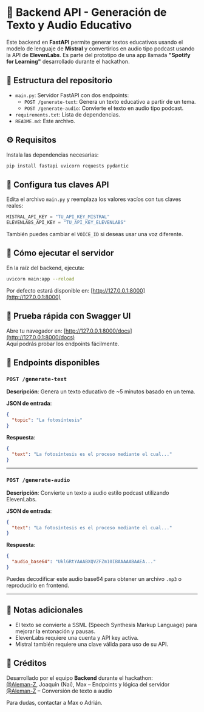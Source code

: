 # 🧠 Backend API - Generación de Texto y Audio Educativo

Este backend en **FastAPI** permite generar textos educativos usando el modelo de lenguaje de **Mistral** y convertirlos en audio tipo podcast usando la API de **ElevenLabs**. Es parte del prototipo de una app llamada **"Spotify for Learning"** desarrollado durante el hackathon.

## 📂 Estructura del repositorio

- `main.py`: Servidor FastAPI con dos endpoints:
  - `POST /generate-text`: Genera un texto educativo a partir de un tema.
  - `POST /generate-audio`: Convierte el texto en audio tipo podcast.
- `requirements.txt`: Lista de dependencias.
- `README.md`: Este archivo.

## ⚙️ Requisitos

Instala las dependencias necesarias:

```bash
pip install fastapi uvicorn requests pydantic
```

## 🔐 Configura tus claves API

Edita el archivo `main.py` y reemplaza los valores vacíos con tus claves reales:

```python
MISTRAL_API_KEY = "TU_API_KEY_MISTRAL"
ELEVENLABS_API_KEY = "TU_API_KEY_ELEVENLABS"
```

También puedes cambiar el `VOICE_ID` si deseas usar una voz diferente.

## 🚀 Cómo ejecutar el servidor

En la raíz del backend, ejecuta:

```bash
uvicorn main:app --reload
```

Por defecto estará disponible en: [http://127.0.0.1:8000](http://127.0.0.1:8000)

## 🧪 Prueba rápida con Swagger UI

Abre tu navegador en: [http://127.0.0.1:8000/docs](http://127.0.0.1:8000/docs)  
Aquí podrás probar los endpoints fácilmente.

## 📡 Endpoints disponibles

### `POST /generate-text`

**Descripción**: Genera un texto educativo de ~5 minutos basado en un tema.

**JSON de entrada**:

```json
{
  "topic": "La fotosíntesis"
}
```

**Respuesta**:

```json
{
  "text": "La fotosíntesis es el proceso mediante el cual..."
}
```

---

### `POST /generate-audio`

**Descripción**: Convierte un texto a audio estilo podcast utilizando ElevenLabs.

**JSON de entrada**:

```json
{
  "text": "La fotosíntesis es el proceso mediante el cual..."
}
```

**Respuesta**:

```json
{
  "audio_base64": "UklGRtYAAABXQVZFZm10IBAAAAABAAEA..."
}
```

Puedes decodificar este audio base64 para obtener un archivo `.mp3` o reproducirlo en frontend.

---

## 📝 Notas adicionales

- El texto se convierte a SSML (Speech Synthesis Markup Language) para mejorar la entonación y pausas.
- ElevenLabs requiere una cuenta y API key activa.
- Mistral también requiere una clave válida para uso de su API.

## 👥 Créditos

Desarrollado por el equipo **Backend** durante el hackathon:  
[@Aleman-Z](https://github.com/Aleman-Z), Joaquín (Nai), Max – Endpoints y lógica del servidor  
[@Aleman-Z](https://github.com/Aleman-Z) – Conversión de texto a audio  

Para dudas, contactar a Max o Adrián.
